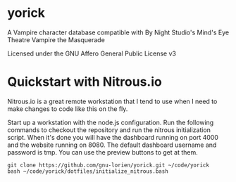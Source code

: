 # yorick
A Vampire character database compatible with By Night Studio's Mind's Eye Theatre Vampire the Masquerade

Licensed under the GNU Affero General Public License v3

# Quickstart with Nitrous.io
Nitrous.io is a great remote workstation that I tend to use when I need to make changes to code like this on the fly.

Start up a workstation with the node.js configuration. Run the following commands to checkout the repository and run the nitrous initialization script. When it's done you will have the dashboard running on port 4000 and the website running on 8080. The default dashboard username and password is tmp. You can use the preview buttons to get at them.

    git clone https://github.com/gnu-lorien/yorick.git ~/code/yorick
    bash ~/code/yorick/dotfiles/initialize_nitrous.bash
